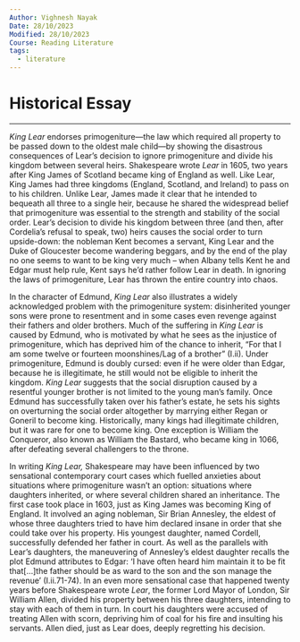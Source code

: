 ```yaml
---
Author: Vighnesh Nayak
Date: 28/10/2023
Modified: 28/10/2023
Course: Reading Literature
tags:
  - literature
---
```

# Historical Essay
---
_King Lear_ endorses primogeniture—the law which required all property to be passed down to the oldest male child—by showing the disastrous consequences of Lear’s decision to ignore primogeniture and divide his kingdom between several heirs. Shakespeare wrote _Lear_ in 1605, two years after King James of Scotland became king of England as well. Like Lear, King James had three kingdoms (England, Scotland, and Ireland) to pass on to his children. Unlike Lear, James made it clear that he intended to bequeath all three to a single heir, because he shared the widespread belief that primogeniture was essential to the strength and stability of the social order. Lear’s decision to divide his kingdom between three (and then, after Cordelia’s refusal to speak, two) heirs causes the social order to turn upside-down: the nobleman Kent becomes a servant, King Lear and the Duke of Gloucester become wandering beggars, and by the end of the play no one seems to want to be king very much – when Albany tells Kent he and Edgar must help rule, Kent says he’d rather follow Lear in death. In ignoring the laws of primogeniture, Lear has thrown the entire country into chaos.

In the character of Edmund, _King Lear_ also illustrates a widely acknowledged problem with the primogeniture system: disinherited younger sons were prone to resentment and in some cases even revenge against their fathers and older brothers. Much of the suffering in _King Lear_ is caused by Edmund, who is motivated by what he sees as the injustice of primogeniture, which has deprived him of the chance to inherit, “For that I am some twelve or fourteen moonshines/Lag of a brother” (I.ii). Under primogeniture, Edmund is doubly cursed: even if he were older than Edgar, because he is illegitimate, he still would not be eligible to inherit the kingdom. _King Lear_ suggests that the social disruption caused by a resentful younger brother is not limited to the young man’s family. Once Edmund has successfully taken over his father’s estate, he sets his sights on overturning the social order altogether by marrying either Regan or Goneril to become king. Historically, many kings had illegitimate children, but it was rare for one to become king. One exception is William the Conqueror, also known as William the Bastard, who became king in 1066, after defeating several challengers to the throne.

In writing _King Lear,_ Shakespeare may have been influenced by two sensational contemporary court cases which fuelled anxieties about situations where primogeniture wasn’t an option: situations where daughters inherited, or where several children shared an inheritance. The first case took place in 1603, just as King James was becoming King of England. It involved an aging nobleman, Sir Brian Annesley, the eldest of whose three daughters tried to have him declared insane in order that she could take over his property. His youngest daughter, named Cordell, successfully defended her father in court. As well as the parallels with Lear’s daughters, the maneuvering of Annesley’s eldest daughter recalls the plot Edmund attributes to Edgar: ‘I have often heard him maintain it to be fit that[…]the father should be as ward to the son and the son manage the revenue’ (I.ii.71-74). In an even more sensational case that happened twenty years before Shakespeare wrote _Lear_, the former Lord Mayor of London, Sir William Allen, divided his property between his three daughters, intending to stay with each of them in turn. In court his daughters were accused of treating Allen with scorn, depriving him of coal for his fire and insulting his servants. Allen died, just as Lear does, deeply regretting his decision.